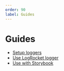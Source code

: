 ```yaml
---
order: 90
label: Guides
---
```


# Guides

- [Setup loggers](./setup-loggers.md)
- [Use LogRocket logger](./use-logrocket-logger.md)
- [Use with Storybook](./use-with-storybook.md)


